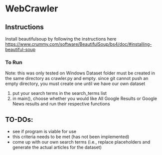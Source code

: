 # WebCrawler

## Instructions
Install beautifulsoup by following the instructions here https://www.crummy.com/software/BeautifulSoup/bs4/doc/#installing-beautiful-soup

### To Run
Note: this was only tested on Windows
Dataset folder must be created in the same directory as crawler.py and empty. since git cannot push an empty directory, you must create one until we have our own dataset
1. put your search terms in the search_terms list
2. in main(), choose whether you would like All Google Results or Google News results and run their respective functions

## TO-DOs:
- see if program is viable for use
- this criteria needs to be met (has not been implemented)
- come up with our own search terms (i.e., replace placeholders and generate the actual articles for the dataset)